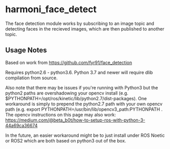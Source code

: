 # harmoni_face_detect

The face detection module works by subscribing to an image topic and detecting faces in the recieved images, which are then published to another topic.

## Usage Notes

Based on work from https://github.com/fyr91/face_detection

Requires python2.6 - python3.6. Python 3.7 and newer will require dlib compilation from source.

Also note that there may be issues if you're running with Python3 but the python2 paths are overshadowing your opencv install (e.g. $PYTHONPATH=/opt/ros/kinetic/lib/python2.7/dist-packages). One workaround is simply to prepend the python2.7 path with your own opencv path (e.g. export PYTHONPATH=/usr/bin/lib/opencv3_path:PYTHONPATH . The opencv instructions on this page may also work: https://medium.com/@beta_b0t/how-to-setup-ros-with-python-3-44a69ca36674

In the future, an easier workaround might be to just install under ROS Noetic or ROS2 which are both based on python3 out of the box.
